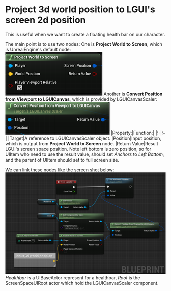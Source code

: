 # Project 3d world position to LGUI's screen 2d position
This is useful when we want to create a floating health bar on our character.

The main point is to use two nodes: One is **Project World to Screen**, which is UnrealEngine's default node:  
![](./1.png)
Another is **Convert Position from Viewport to LGUICanvas**, which is provided by LGUICanvasScaler:  
![](./2.png)
|Property:|Function:|
|:-|:-|
|Target|A reference to LGUICanvasScaler object.
|Position|Input position, which is output from **Project World to Screen** node. 
|Return Value|Result LGUI's screen space position. Note left bottom is zero position, so for UIItem who need to use the result value, should set *Anchors* to *Left Bottom*, and the parent of UIItem should set to full screen size.

We can link these nodes like the screen shot below:  
![](./3.png)  
*Healthbar* is a UIBaseActor represent for a healthbar, *Root* is the ScreenSpaceUIRoot actor which hold the LGUICanvasScaler component.  
